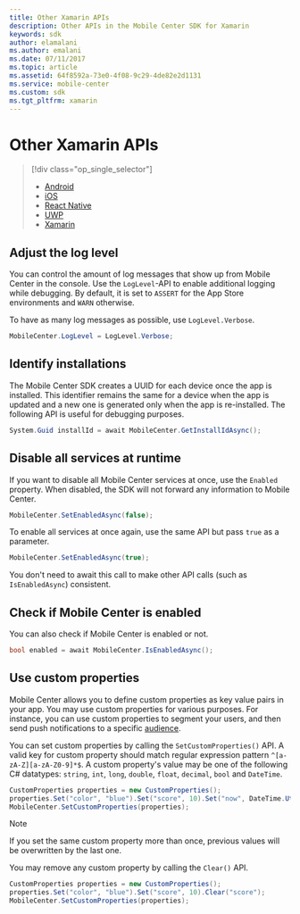 ```yaml
---
title: Other Xamarin APIs
description: Other APIs in the Mobile Center SDK for Xamarin
keywords: sdk
author: elamalani
ms.author: emalani
ms.date: 07/11/2017
ms.topic: article
ms.assetid: 64f8592a-73e0-4f08-9c29-4de82e2d1131
ms.service: mobile-center
ms.custom: sdk
ms.tgt_pltfrm: xamarin
---
```


# Other Xamarin APIs

> [!div class="op_single_selector"]
> * [Android](android.md)
> * [iOS](ios.md)
> * [React Native](react-native.md)
> * [UWP](uwp.md)
> * [Xamarin](xamarin.md)

## Adjust the log level

You can control the amount of log messages that show up from Mobile Center in the console. Use the `LogLevel`-API to enable additional logging while debugging. By default, it is set to `ASSERT` for the App Store environments and `WARN` otherwise.

To have as many log messages as possible, use `LogLevel.Verbose`.

```csharp
MobileCenter.LogLevel = LogLevel.Verbose;
```

## Identify installations

The Mobile Center SDK creates a UUID for each device once the app is installed. This identifier remains the same for a device when the app is updated and a new one is generated only when the app is re-installed. The following API is useful for debugging purposes.

```csharp
System.Guid installId = await MobileCenter.GetInstallIdAsync();
```

## Disable all services at runtime

If you want to disable all Mobile Center services at once, use the `Enabled` property. When disabled, the SDK will not forward any information to Mobile Center.

```csharp
MobileCenter.SetEnabledAsync(false);
```

To enable all services at once again, use the same API but pass `true` as a parameter.

```csharp
MobileCenter.SetEnabledAsync(true);
```

You don't need to await this call to make other API calls (such as `IsEnabledAsync`) consistent.

## Check if Mobile Center is enabled

You can also check if Mobile Center is enabled or not.

```csharp
bool enabled = await MobileCenter.IsEnabledAsync();
```

## Use custom properties

Mobile Center allows you to define custom properties as key value pairs in your app. You may use custom properties for various purposes. For instance, you can use custom properties to segment your users, and then send push notifications to a specific [audience](~/push/audiences.md).

You can set custom properties by calling the `SetCustomProperties()` API. A valid key for custom property should match regular expression pattern `^[a-zA-Z][a-zA-Z0-9]*$`. A custom property's value may be one of the following C# datatypes: `string`, `int`, `long`, `double`, `float`, `decimal`, `bool` and `DateTime`.

```csharp
CustomProperties properties = new CustomProperties();
properties.Set("color", "blue").Set("score", 10).Set("now", DateTime.UtcNow);
MobileCenter.SetCustomProperties(properties);
```

> [!NOTE]
> If you set the same custom property more than once, previous values will be overwritten by the last one.

You may remove any custom property by calling the `Clear()` API.

```csharp
CustomProperties properties = new CustomProperties();
properties.Set("color", "blue").Set("score", 10).Clear("score");
MobileCenter.SetCustomProperties(properties);
```
